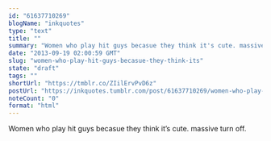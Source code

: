 ```yaml
---
id: "61637710269"
blogName: "inkquotes"
type: "text"
title: ""
summary: "Women who play hit guys becasue they think it's cute. massive turn off."
date: "2013-09-19 02:00:59 GMT"
slug: "women-who-play-hit-guys-becasue-they-think-its"
state: "draft"
tags: ""
shortUrl: "https://tmblr.co/ZIilErvPvD6z"
postUrl: "https://inkquotes.tumblr.com/post/61637710269/women-who-play-hit-guys-becasue-they-think-its"
noteCount: "0"
format: "html"
---
```


Women who play hit guys becasue they think it’s cute. massive turn off.